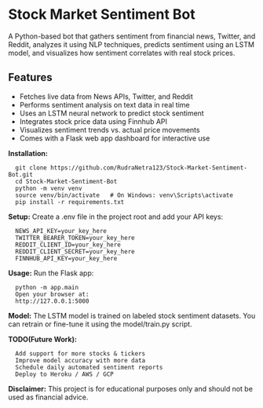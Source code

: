 # **Stock Market Sentiment Bot**

A Python-based bot that gathers sentiment from financial news, Twitter, and Reddit, analyzes it using NLP techniques, predicts sentiment using an LSTM model, and visualizes how sentiment correlates with real stock prices.

## Features

- Fetches live data from News APIs, Twitter, and Reddit  
- Performs sentiment analysis on text data in real time  
- Uses an LSTM neural network to predict stock sentiment  
- Integrates stock price data using Finnhub API  
- Visualizes sentiment trends vs. actual price movements  
- Comes with a Flask web app dashboard for interactive use  

**Installation:**
```
  git clone https://github.com/RudraNetra123/Stock-Market-Sentiment-Bot.git
  cd Stock-Market-Sentiment-Bot
  python -m venv venv
  source venv/bin/activate   # On Windows: venv\Scripts\activate
  pip install -r requirements.txt
```

**Setup:**
Create a .env file in the project root and add your API keys:
```
  NEWS_API_KEY=your_key_here
  TWITTER_BEARER_TOKEN=your_key_here
  REDDIT_CLIENT_ID=your_key_here
  REDDIT_CLIENT_SECRET=your_key_here
  FINNHUB_API_KEY=your_key_here
```
**Usage:**
Run the Flask app:
```
  python -m app.main
  Open your browser at:
  http://127.0.0.1:5000
```
**Model:**
The LSTM model is trained on labeled stock sentiment datasets. You can retrain or fine-tune it using the model/train.py script.

**TODO(Future Work):**
```
  Add support for more stocks & tickers
  Improve model accuracy with more data
  Schedule daily automated sentiment reports
  Deploy to Heroku / AWS / GCP
```
**Disclaimer:**
This project is for educational purposes only and should not be used as financial advice.

